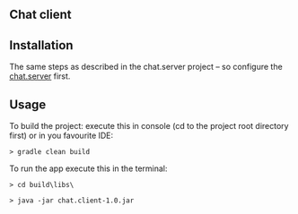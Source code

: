 Chat client
------------------------------------

Installation
-------------------------
The same steps as described in the chat.server project – so configure the [chat.server][1] first.


Usage
-----
To build the project:
execute this in console (cd to the project root directory first) or in you favourite IDE:

`> gradle clean build`

To run the app execute this in the terminal:

`> cd build\libs\`

`> java -jar chat.client-1.0.jar`

[1]: https://github.com/ivan-golubev/chat.server